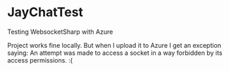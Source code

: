 # JayChatTest
Testing WebsocketSharp with Azure

Project works fine locally. But when I upload it to Azure I get an exception saying:  An attempt was made to access a socket in a way forbidden by its access permissions. :(
